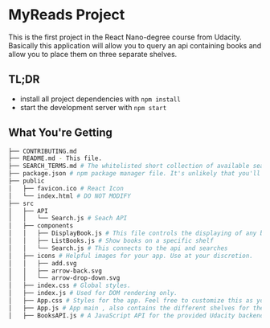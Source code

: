 # MyReads Project

This is the first project in the React Nano-degree course from Udacity. Basically this application will allow you to query an api
containing books and allow you to place them on three separate shelves. 

## TL;DR

* install all project dependencies with `npm install`
* start the development server with `npm start`

## What You're Getting
```bash
├── CONTRIBUTING.md
├── README.md - This file.
├── SEARCH_TERMS.md # The whitelisted short collection of available search terms for the app.
├── package.json # npm package manager file. It's unlikely that you'll need to modify this.
├── public
│   ├── favicon.ico # React Icon 
│   └── index.html # DO NOT MODIFY
├── src
│   ├── API
│   │   └── Search.js # Seach API
│   ├── components
│   │   ├── DisplayBook.js # This file controls the displaying of any book in the app
│   │   ├── ListBooks.js # Show books on a specific shelf
│   │   └── Search.js # This connects to the api and searches
│   ├── icons # Helpful images for your app. Use at your discretion.
│   │   ├── add.svg
│   │   ├── arrow-back.svg
│   │   └── arrow-drop-down.svg
│   ├── index.css # Global styles. 
│   ├── index.js # Used for DOM rendering only.
│   ├── App.css # Styles for the app. Feel free to customize this as you desire.
│   ├── App.js # App main , also contains the different shelves for the books
│   ├── BooksAPI.js # A JavaScript API for the provided Udacity backend. Instructions for the methods are below.
```

